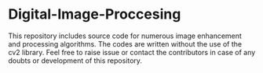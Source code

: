 # Digital-Image-Proccesing

This repository includes source code for numerous image enhancement and processing algorithms. The codes are written without the use of the cv2 library. Feel free to raise issue or contact the contributors in case of any doubts or development of this repository.
